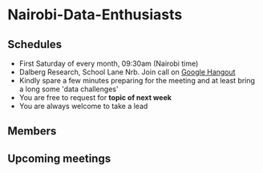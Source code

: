 # Nairobi-Data-Enthusiasts

## Schedules

* First Saturday of every month, 09:30am (Nairobi time)
* Dalberg Research, School Lane Nrb. Join call on [Google Hangout](https://hangouts.google.com/group/lGBWwhcEnmTBzJYY2)
* Kindly spare a few minutes preparing for the meeting and at least bring a long some 'data challenges'
* You are free to request for **topic of next week**
* You are always welcome to take a lead

## Members


## Upcoming meetings


